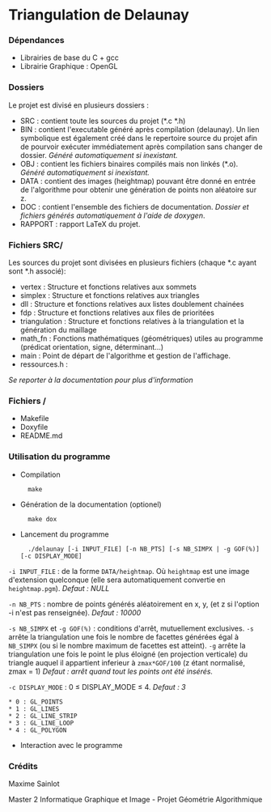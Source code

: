 Triangulation de Delaunay
=========================

### Dépendances ###

 * Librairies de base du C + gcc
 * Librairie Graphique : OpenGL

### Dossiers ###

Le projet est divisé en plusieurs dossiers :

* SRC : contient toute les sources du projet (*.c *.h)
* BIN : contient l'executable généré après compilation (delaunay). Un lien symbolique est également créé dans le repertoire source du projet afin de pourvoir exécuter immédiatement après compilation sans changer de dossier. *Généré automatiquement si inexistant.* 
* OBJ : contient les fichiers binaires compilés mais non linkés (\*.o). *Généré automatiquement si inexistant.* 
* DATA : contient des images (heightmap) pouvant être donné en entrée de l'algorithme pour obtenir une génération de points non aléatoire sur z. 
* DOC : contient l'ensemble des fichiers de documentation. *Dossier et fichiers générés automatiquement à l'aide de doxygen*.
* RAPPORT : rapport LaTeX du projet.

### Fichiers SRC/ ###

Les sources du projet sont divisées en plusieurs fichiers (chaque *.c ayant sont *.h associé):

* vertex : Structure et fonctions relatives aux sommets
* simplex : Structure et fonctions relatives aux triangles
* dll : Structure et fonctions relatives aux listes doublement chainées
* fdp : Structure et fonctions relatives aux files de prioritées
* triangulation : Structure et fonctions relatives à la triangulation et la génération du maillage
* math_fn : Fonctions mathématiques (géométriques) utiles au programme (prédicat orientation, signe, déterminant…)
* main : Point de départ de l'algorithme et gestion de l'affichage.
* ressources.h : 

*Se reporter à la documentation pour plus d'information*

### Fichiers / ###

* Makefile
* Doxyfile
* README.md


### Utilisation du programme ###

* Compilation 

        make

* Génération de la documentation (optionel)

        make dox

* Lancement du programme

        ./delaunay [-i INPUT_FILE] [-n NB_PTS] [-s NB_SIMPX | -g GOF(%)] [-c DISPLAY_MODE]

`-i INPUT_FILE` : de la forme `DATA/heightmap`. Où `heightmap` est une image d'extension quelconque (elle sera automatiquement convertie en `heightmap.pgm`). *Defaut : NULL*

`-n NB_PTS` : nombre de points générés aléatoirement en x, y, (et z si l'option -i n'est pas renseignée). *Defaut : 10000* 

`-s NB_SIMPX` et `-g GOF(%)` : conditions d'arrêt, mutuellement exclusives. 
`-s` arrête la triangulation une fois le nombre de facettes générées égal à `NB_SIMPX` (ou si le nombre maximum de facettes est atteint). 
`-g` arrête la triangulation une fois le point le plus éloigné (en projection verticale) du triangle auquel il appartient inferieur à `zmax*GOF/100` (z étant normalisé, zmax = 1)
*Defaut : arrêt quand tout les points ont été insérés.*

`-c DISPLAY_MODE` : 0 ≤ DISPLAY_MODE ≤ 4. *Defaut : 3*

	* 0 : GL_POINTS
	* 1 : GL_LINES
	* 2 : GL_LINE_STRIP
	* 3 : GL_LINE_LOOP
	* 4 : GL_POLYGON

* Interaction avec le programme


### Crédits ###

Maxime Sainlot

Master 2 Informatique Graphique et Image - Projet Géométrie Algorithmique
